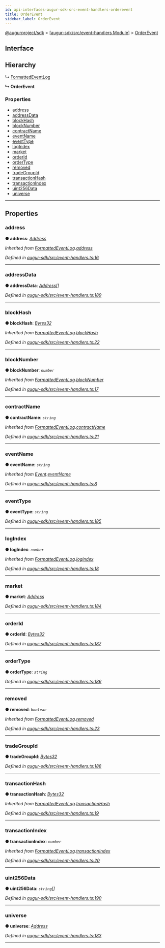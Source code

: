 ```yaml
---
id: api-interfaces-augur-sdk-src-event-handlers-orderevent
title: OrderEvent
sidebar_label: OrderEvent
---
```


[@augurproject/sdk](api-readme.md) > [[augur-sdk/src/event-handlers Module]](api-modules-augur-sdk-src-event-handlers-module.md) > [OrderEvent](api-interfaces-augur-sdk-src-event-handlers-orderevent.md)

## Interface

## Hierarchy

↳  [FormattedEventLog](api-interfaces-augur-sdk-src-event-handlers-formattedeventlog.md)

**↳ OrderEvent**

### Properties

* [address](api-interfaces-augur-sdk-src-event-handlers-orderevent.md#address)
* [addressData](api-interfaces-augur-sdk-src-event-handlers-orderevent.md#addressdata)
* [blockHash](api-interfaces-augur-sdk-src-event-handlers-orderevent.md#blockhash)
* [blockNumber](api-interfaces-augur-sdk-src-event-handlers-orderevent.md#blocknumber)
* [contractName](api-interfaces-augur-sdk-src-event-handlers-orderevent.md#contractname)
* [eventName](api-interfaces-augur-sdk-src-event-handlers-orderevent.md#eventname)
* [eventType](api-interfaces-augur-sdk-src-event-handlers-orderevent.md#eventtype)
* [logIndex](api-interfaces-augur-sdk-src-event-handlers-orderevent.md#logindex)
* [market](api-interfaces-augur-sdk-src-event-handlers-orderevent.md#market)
* [orderId](api-interfaces-augur-sdk-src-event-handlers-orderevent.md#orderid)
* [orderType](api-interfaces-augur-sdk-src-event-handlers-orderevent.md#ordertype)
* [removed](api-interfaces-augur-sdk-src-event-handlers-orderevent.md#removed)
* [tradeGroupId](api-interfaces-augur-sdk-src-event-handlers-orderevent.md#tradegroupid)
* [transactionHash](api-interfaces-augur-sdk-src-event-handlers-orderevent.md#transactionhash)
* [transactionIndex](api-interfaces-augur-sdk-src-event-handlers-orderevent.md#transactionindex)
* [uint256Data](api-interfaces-augur-sdk-src-event-handlers-orderevent.md#uint256data)
* [universe](api-interfaces-augur-sdk-src-event-handlers-orderevent.md#universe)

---

## Properties

<a id="address"></a>

###  address

**● address**: *[Address](api-modules-augur-sdk-src-event-handlers-module.md#address)*

*Inherited from [FormattedEventLog](api-interfaces-augur-sdk-src-event-handlers-formattedeventlog.md).[address](api-interfaces-augur-sdk-src-event-handlers-formattedeventlog.md#address)*

*Defined in [augur-sdk/src/event-handlers.ts:16](https://github.com/AugurProject/augur/blob/0787bf1a23/packages/augur-sdk/src/event-handlers.ts#L16)*

___
<a id="addressdata"></a>

###  addressData

**● addressData**: *[Address](api-modules-augur-sdk-src-event-handlers-module.md#address)[]*

*Defined in [augur-sdk/src/event-handlers.ts:189](https://github.com/AugurProject/augur/blob/0787bf1a23/packages/augur-sdk/src/event-handlers.ts#L189)*

___
<a id="blockhash"></a>

###  blockHash

**● blockHash**: *[Bytes32](api-modules-augur-sdk-src-event-handlers-module.md#bytes32)*

*Inherited from [FormattedEventLog](api-interfaces-augur-sdk-src-event-handlers-formattedeventlog.md).[blockHash](api-interfaces-augur-sdk-src-event-handlers-formattedeventlog.md#blockhash)*

*Defined in [augur-sdk/src/event-handlers.ts:22](https://github.com/AugurProject/augur/blob/0787bf1a23/packages/augur-sdk/src/event-handlers.ts#L22)*

___
<a id="blocknumber"></a>

###  blockNumber

**● blockNumber**: *`number`*

*Inherited from [FormattedEventLog](api-interfaces-augur-sdk-src-event-handlers-formattedeventlog.md).[blockNumber](api-interfaces-augur-sdk-src-event-handlers-formattedeventlog.md#blocknumber)*

*Defined in [augur-sdk/src/event-handlers.ts:17](https://github.com/AugurProject/augur/blob/0787bf1a23/packages/augur-sdk/src/event-handlers.ts#L17)*

___
<a id="contractname"></a>

###  contractName

**● contractName**: *`string`*

*Inherited from [FormattedEventLog](api-interfaces-augur-sdk-src-event-handlers-formattedeventlog.md).[contractName](api-interfaces-augur-sdk-src-event-handlers-formattedeventlog.md#contractname)*

*Defined in [augur-sdk/src/event-handlers.ts:21](https://github.com/AugurProject/augur/blob/0787bf1a23/packages/augur-sdk/src/event-handlers.ts#L21)*

___
<a id="eventname"></a>

###  eventName

**● eventName**: *`string`*

*Inherited from [Event](api-interfaces-augur-sdk-src-event-handlers-event.md).[eventName](api-interfaces-augur-sdk-src-event-handlers-event.md#eventname)*

*Defined in [augur-sdk/src/event-handlers.ts:8](https://github.com/AugurProject/augur/blob/0787bf1a23/packages/augur-sdk/src/event-handlers.ts#L8)*

___
<a id="eventtype"></a>

###  eventType

**● eventType**: *`string`*

*Defined in [augur-sdk/src/event-handlers.ts:185](https://github.com/AugurProject/augur/blob/0787bf1a23/packages/augur-sdk/src/event-handlers.ts#L185)*

___
<a id="logindex"></a>

###  logIndex

**● logIndex**: *`number`*

*Inherited from [FormattedEventLog](api-interfaces-augur-sdk-src-event-handlers-formattedeventlog.md).[logIndex](api-interfaces-augur-sdk-src-event-handlers-formattedeventlog.md#logindex)*

*Defined in [augur-sdk/src/event-handlers.ts:18](https://github.com/AugurProject/augur/blob/0787bf1a23/packages/augur-sdk/src/event-handlers.ts#L18)*

___
<a id="market"></a>

###  market

**● market**: *[Address](api-modules-augur-sdk-src-event-handlers-module.md#address)*

*Defined in [augur-sdk/src/event-handlers.ts:184](https://github.com/AugurProject/augur/blob/0787bf1a23/packages/augur-sdk/src/event-handlers.ts#L184)*

___
<a id="orderid"></a>

###  orderId

**● orderId**: *[Bytes32](api-modules-augur-sdk-src-event-handlers-module.md#bytes32)*

*Defined in [augur-sdk/src/event-handlers.ts:187](https://github.com/AugurProject/augur/blob/0787bf1a23/packages/augur-sdk/src/event-handlers.ts#L187)*

___
<a id="ordertype"></a>

###  orderType

**● orderType**: *`string`*

*Defined in [augur-sdk/src/event-handlers.ts:186](https://github.com/AugurProject/augur/blob/0787bf1a23/packages/augur-sdk/src/event-handlers.ts#L186)*

___
<a id="removed"></a>

###  removed

**● removed**: *`boolean`*

*Inherited from [FormattedEventLog](api-interfaces-augur-sdk-src-event-handlers-formattedeventlog.md).[removed](api-interfaces-augur-sdk-src-event-handlers-formattedeventlog.md#removed)*

*Defined in [augur-sdk/src/event-handlers.ts:23](https://github.com/AugurProject/augur/blob/0787bf1a23/packages/augur-sdk/src/event-handlers.ts#L23)*

___
<a id="tradegroupid"></a>

###  tradeGroupId

**● tradeGroupId**: *[Bytes32](api-modules-augur-sdk-src-event-handlers-module.md#bytes32)*

*Defined in [augur-sdk/src/event-handlers.ts:188](https://github.com/AugurProject/augur/blob/0787bf1a23/packages/augur-sdk/src/event-handlers.ts#L188)*

___
<a id="transactionhash"></a>

###  transactionHash

**● transactionHash**: *[Bytes32](api-modules-augur-sdk-src-event-handlers-module.md#bytes32)*

*Inherited from [FormattedEventLog](api-interfaces-augur-sdk-src-event-handlers-formattedeventlog.md).[transactionHash](api-interfaces-augur-sdk-src-event-handlers-formattedeventlog.md#transactionhash)*

*Defined in [augur-sdk/src/event-handlers.ts:19](https://github.com/AugurProject/augur/blob/0787bf1a23/packages/augur-sdk/src/event-handlers.ts#L19)*

___
<a id="transactionindex"></a>

###  transactionIndex

**● transactionIndex**: *`number`*

*Inherited from [FormattedEventLog](api-interfaces-augur-sdk-src-event-handlers-formattedeventlog.md).[transactionIndex](api-interfaces-augur-sdk-src-event-handlers-formattedeventlog.md#transactionindex)*

*Defined in [augur-sdk/src/event-handlers.ts:20](https://github.com/AugurProject/augur/blob/0787bf1a23/packages/augur-sdk/src/event-handlers.ts#L20)*

___
<a id="uint256data"></a>

###  uint256Data

**● uint256Data**: *`string`[]*

*Defined in [augur-sdk/src/event-handlers.ts:190](https://github.com/AugurProject/augur/blob/0787bf1a23/packages/augur-sdk/src/event-handlers.ts#L190)*

___
<a id="universe"></a>

###  universe

**● universe**: *[Address](api-modules-augur-sdk-src-event-handlers-module.md#address)*

*Defined in [augur-sdk/src/event-handlers.ts:183](https://github.com/AugurProject/augur/blob/0787bf1a23/packages/augur-sdk/src/event-handlers.ts#L183)*

___

